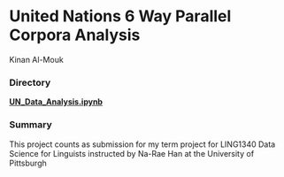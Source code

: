# United Nations 6 Way Parallel Corpora Analysis 
Kinan Al-Mouk

### Directory 
**[UN_Data_Analysis.ipynb](https://github.com/Data-Science-for-Linguists-2022/UN-Parallel-Corpora-Analysis/blob/main/UN_Data_Analysis.ipynb)**

### Summary 
This project counts as submission for my term project for LING1340 Data Science for Linguists instructed by Na-Rae Han at the University of Pittsburgh


  
